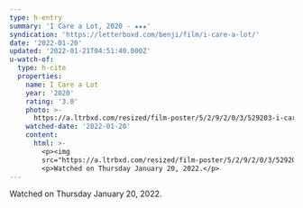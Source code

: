 ```yaml
---
type: h-entry
summary: 'I Care a Lot, 2020 - ★★★'
syndication: 'https://letterboxd.com/benji/film/i-care-a-lot/'
date: '2022-01-20'
updated: '2022-01-21T04:51:40.000Z'
u-watch-of:
  type: h-cite
  properties:
    name: I Care a Lot
    year: '2020'
    rating: '3.0'
    photo: >-
      https://a.ltrbxd.com/resized/film-poster/5/2/9/2/0/3/529203-i-care-a-lot-0-500-0-750-crop.jpg?k=46ff5b8e19
    watched-date: '2022-01-20'
    content:
      html: >-
        <p><img
        src="https://a.ltrbxd.com/resized/film-poster/5/2/9/2/0/3/529203-i-care-a-lot-0-500-0-750-crop.jpg?k=46ff5b8e19"/></p>
        <p>Watched on Thursday January 20, 2022.</p>
---
```

Watched on Thursday January 20, 2022.
